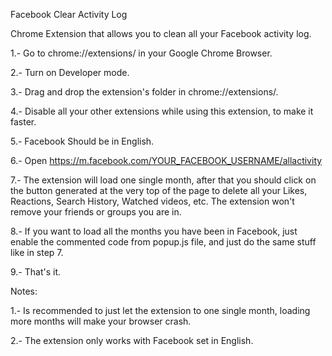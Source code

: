 Facebook Clear Activity Log

Chrome Extension that allows you to clean all your Facebook activity log.

1.- Go to chrome://extensions/ in your Google Chrome Browser.

2.- Turn on Developer mode.

3.- Drag and drop the extension's folder in chrome://extensions/.

4.- Disable all your other extensions while using this extension, to make it faster.

5.- Facebook Should be in English.

6.- Open https://m.facebook.com/YOUR_FACEBOOK_USERNAME/allactivity

7.- The extension will load one single month, after that you should click on the button generated at the very top of the page to delete all your Likes, Reactions, Search History, Watched videos, etc. The extension won't remove your friends or groups you are in.

8.- If you want to load all the months you have been in Facebook, just enable the commented code from popup.js file, and just do the same stuff like in step 7.

9.- That's it.

Notes:

1.- Is recommended to just let the extension to one single month, loading more months will make your browser crash.

2.- The extension only works with Facebook set in English.
